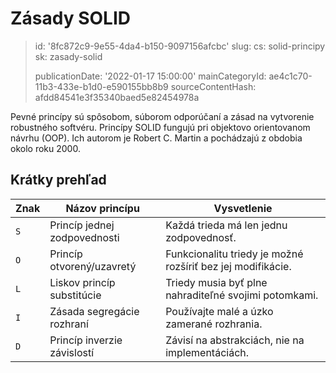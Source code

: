 Zásady SOLID
============

> id: '8fc872c9-9e55-4da4-b150-9097156afcbc'
> slug:
> 	cs: solid-principy
> 	sk: zasady-solid
> 
> publicationDate: '2022-01-17 15:00:00'
> mainCategoryId: ae4c1c70-11b3-433e-b1d0-e590155bb8b9
> sourceContentHash: afdd84541e3f35340baed5e82454978a

Pevné princípy sú spôsobom, súborom odporúčaní a zásad na vytvorenie robustného softvéru. Princípy SOLID fungujú pri objektovo orientovanom návrhu (OOP). Ich autorom je Robert C. Martin a pochádzajú z obdobia okolo roku 2000.

Krátky prehľad
--------------

| Znak | Názov princípu | Vysvetlenie |
|------|----------------|------------|
| `S` | Princíp jednej zodpovednosti | Každá trieda má len jednu zodpovednosť.
| `O` | Princíp otvorený/uzavretý | Funkcionalitu triedy je možné rozšíriť bez jej modifikácie.
| `L` | Liskov princíp substitúcie | Triedy musia byť plne nahraditeľné svojimi potomkami. |
| `I` | Zásada segregácie rozhraní | Používajte malé a úzko zamerané rozhrania.
| `D` | Princíp inverzie závislostí | Závisí na abstrakciách, nie na implementáciách. |
